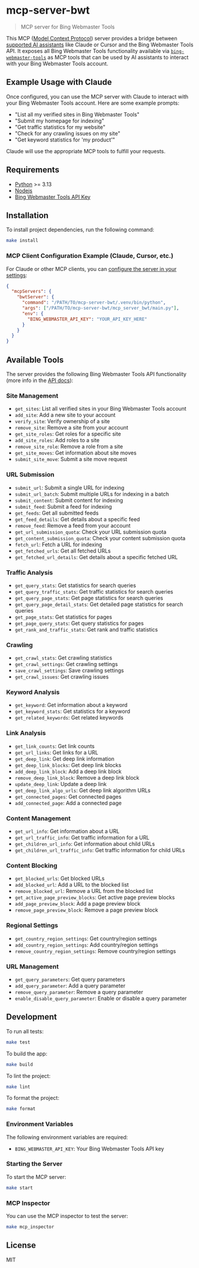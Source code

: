 # mcp-server-bwt

> MCP server for Bing Webmaster Tools

This MCP ([Model Context Protocol](https://modelcontextprotocol.io/introduction)) server provides a bridge between [supported AI assistants](https://modelcontextprotocol.io/clients) like Claude or Cursor and the Bing Webmaster Tools API. It exposes all Bing Webmaster Tools functionality available via [`bing-webmaster-tools`](https://github.com/merj/bing-webmaster-tools) as MCP tools that can be used by AI assistants to interact with your Bing Webmaster Tools account.

## Example Usage with Claude

Once configured, you can use the MCP server with Claude to interact with your Bing Webmaster Tools account. Here are some example prompts:

- "List all my verified sites in Bing Webmaster Tools"
- "Submit my homepage for indexing"
- "Get traffic statistics for my website"
- "Check for any crawling issues on my site"
- "Get keyword statistics for 'my product'"

Claude will use the appropriate MCP tools to fulfill your requests.

## Requirements

- [Python](https://www.python.org) >= 3.13
- [Nodejs](https://nodejs.org)
- [Bing Webmaster Tools API Key](https://learn.microsoft.com/en-us/bingwebmaster/getting-access#using-api-key)

## Installation

To install project dependencies, run the following command:
```bash
make install
```

### MCP Client Configuration Example (Claude, Cursor, etc.)

For Claude or other MCP clients, you can [configure the server in your settings](https://modelcontextprotocol.io/quickstart/user):

```json
{
  "mcpServers": {
    "bwtServer": {
      "command": "/PATH/TO/mcp-server-bwt/.venv/bin/python",
      "args": ["/PATH/TO/mcp-server-bwt/mcp_server_bwt/main.py"],
      "env": {
        "BING_WEBMASTER_API_KEY": "YOUR_API_KEY_HERE"
      }
    }
  }
}
```

## Available Tools

The server provides the following Bing Webmaster Tools API functionality (more info in the [API docs](https://learn.microsoft.com/en-us/dotnet/api/microsoft.bing.webmaster.api.interfaces?view=bing-webmaster-dotnet)):

### Site Management
- `get_sites`: List all verified sites in your Bing Webmaster Tools account
- `add_site`: Add a new site to your account
- `verify_site`: Verify ownership of a site
- `remove_site`: Remove a site from your account
- `get_site_roles`: Get roles for a specific site
- `add_site_roles`: Add roles to a site
- `remove_site_role`: Remove a role from a site
- `get_site_moves`: Get information about site moves
- `submit_site_move`: Submit a site move request

### URL Submission
- `submit_url`: Submit a single URL for indexing
- `submit_url_batch`: Submit multiple URLs for indexing in a batch
- `submit_content`: Submit content for indexing
- `submit_feed`: Submit a feed for indexing
- `get_feeds`: Get all submitted feeds
- `get_feed_details`: Get details about a specific feed
- `remove_feed`: Remove a feed from your account
- `get_url_submission_quota`: Check your URL submission quota
- `get_content_submission_quota`: Check your content submission quota
- `fetch_url`: Fetch a URL for indexing
- `get_fetched_urls`: Get all fetched URLs
- `get_fetched_url_details`: Get details about a specific fetched URL

### Traffic Analysis
- `get_query_stats`: Get statistics for search queries
- `get_query_traffic_stats`: Get traffic statistics for search queries
- `get_query_page_stats`: Get page statistics for search queries
- `get_query_page_detail_stats`: Get detailed page statistics for search queries
- `get_page_stats`: Get statistics for pages
- `get_page_query_stats`: Get query statistics for pages
- `get_rank_and_traffic_stats`: Get rank and traffic statistics

### Crawling
- `get_crawl_stats`: Get crawling statistics
- `get_crawl_settings`: Get crawling settings
- `save_crawl_settings`: Save crawling settings
- `get_crawl_issues`: Get crawling issues

### Keyword Analysis
- `get_keyword`: Get information about a keyword
- `get_keyword_stats`: Get statistics for a keyword
- `get_related_keywords`: Get related keywords

### Link Analysis
- `get_link_counts`: Get link counts
- `get_url_links`: Get links for a URL
- `get_deep_link`: Get deep link information
- `get_deep_link_blocks`: Get deep link blocks
- `add_deep_link_block`: Add a deep link block
- `remove_deep_link_block`: Remove a deep link block
- `update_deep_link`: Update a deep link
- `get_deep_link_algo_urls`: Get deep link algorithm URLs
- `get_connected_pages`: Get connected pages
- `add_connected_page`: Add a connected page

### Content Management
- `get_url_info`: Get information about a URL
- `get_url_traffic_info`: Get traffic information for a URL
- `get_children_url_info`: Get information about child URLs
- `get_children_url_traffic_info`: Get traffic information for child URLs

### Content Blocking
- `get_blocked_urls`: Get blocked URLs
- `add_blocked_url`: Add a URL to the blocked list
- `remove_blocked_url`: Remove a URL from the blocked list
- `get_active_page_preview_blocks`: Get active page preview blocks
- `add_page_preview_block`: Add a page preview block
- `remove_page_preview_block`: Remove a page preview block

### Regional Settings
- `get_country_region_settings`: Get country/region settings
- `add_country_region_settings`: Add country/region settings
- `remove_country_region_settings`: Remove country/region settings

### URL Management
- `get_query_parameters`: Get query parameters
- `add_query_parameter`: Add a query parameter
- `remove_query_parameter`: Remove a query parameter
- `enable_disable_query_parameter`: Enable or disable a query parameter

## Development

To run all tests:
```bash
make test
```

To build the app:
```bash
make build
```

To lint the project:
```bash
make lint
```

To format the project:
```bash
make format
```

### Environment Variables

The following environment variables are required:

- `BING_WEBMASTER_API_KEY`: Your Bing Webmaster Tools API key

### Starting the Server

To start the MCP server:
```bash
make start
```

### MCP Inspector

You can use the MCP inspector to test the server:
```bash
make mcp_inspector
```

## License

MIT
